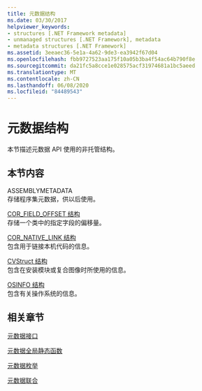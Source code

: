 ```yaml
---
title: 元数据结构
ms.date: 03/30/2017
helpviewer_keywords:
- structures [.NET Framework metadata]
- unmanaged structures [.NET Framework], metadata
- metadata structures [.NET Framework]
ms.assetid: 3eeaec36-5e1a-4a62-9de3-ea3942f67d04
ms.openlocfilehash: fbb9727523aa175f10a05b3ba4f54ac64b790f8e
ms.sourcegitcommit: da21fc5a8cce1e028575acf31974681a1bc5aeed
ms.translationtype: MT
ms.contentlocale: zh-CN
ms.lasthandoff: 06/08/2020
ms.locfileid: "84489543"
---
```

# <a name="metadata-structures"></a>元数据结构
本节描述元数据 API 使用的非托管结构。  
  
## <a name="in-this-section"></a>本节内容  
 ASSEMBLYMETADATA  
 存储程序集元数据，供以后使用。  
  
 [COR_FIELD_OFFSET 结构](cor-field-offset-structure.md)  
 存储一个类中的指定字段的偏移量。  
  
 [COR_NATIVE_LINK 结构](cor-native-link-structure.md)  
 包含用于链接本机代码的信息。  
  
 [CVStruct 结构](cvstruct-structure.md)  
 包含在安装模块或复合图像时所使用的信息。  
  
 [OSINFO 结构](osinfo-structure.md)  
 包含有关操作系统的信息。  
  
## <a name="related-sections"></a>相关章节  
 [元数据接口](metadata-interfaces.md)  
  
 [元数据全局静态函数](metadata-global-static-functions.md)  
  
 [元数据枚举](metadata-enumerations.md)  
  
 [元数据联合](metadata-unions.md)
